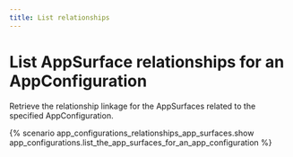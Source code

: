 ```yaml
---
title: List relationships
---
```


# List AppSurface relationships for an AppConfiguration

Retrieve the relationship linkage for the AppSurfaces related to the specified AppConfiguration.

{% scenario app_configurations_relationships_app_surfaces.show app_configurations.list_the_app_surfaces_for_an_app_configuration %}
